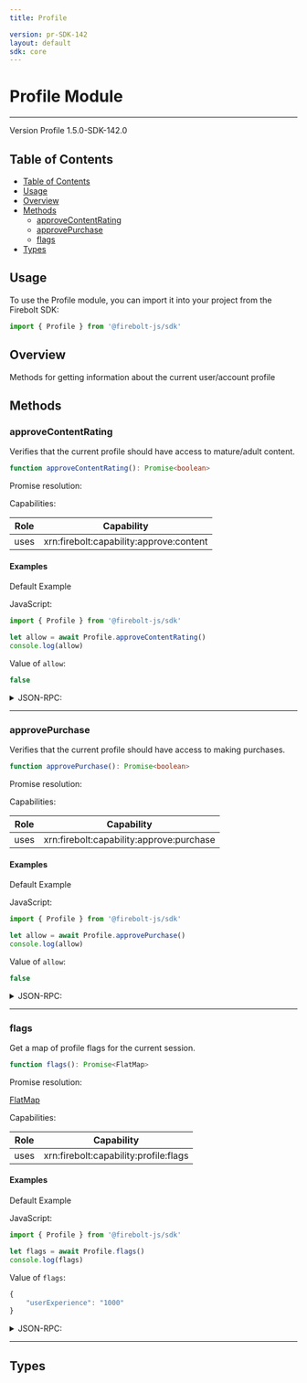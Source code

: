 ```yaml
---
title: Profile

version: pr-SDK-142
layout: default
sdk: core
---
```


# Profile Module

---

Version Profile 1.5.0-SDK-142.0

## Table of Contents

- [Table of Contents](#table-of-contents)
- [Usage](#usage)
- [Overview](#overview)
- [Methods](#methods)
  - [approveContentRating](#approvecontentrating)
  - [approvePurchase](#approvepurchase)
  - [flags](#flags)
- [Types](#types)

## Usage

To use the Profile module, you can import it into your project from the Firebolt SDK:

```javascript
import { Profile } from '@firebolt-js/sdk'
```

## Overview

Methods for getting information about the current user/account profile

## Methods

### approveContentRating

Verifies that the current profile should have access to mature/adult content.

```typescript
function approveContentRating(): Promise<boolean>
```

Promise resolution:

Capabilities:

| Role | Capability                              |
| ---- | --------------------------------------- |
| uses | xrn:firebolt:capability:approve:content |

#### Examples

Default Example

JavaScript:

```javascript
import { Profile } from '@firebolt-js/sdk'

let allow = await Profile.approveContentRating()
console.log(allow)
```

Value of `allow`:

```javascript
false
```

<details markdown="1" >
<summary>JSON-RPC:</summary>
Request:

```json
{
  "jsonrpc": "2.0",
  "id": 1,
  "method": "Profile.approveContentRating",
  "params": {}
}
```

Response:

```json
{
  "jsonrpc": "2.0",
  "id": 1,
  "result": false
}
```

</details>

---

### approvePurchase

Verifies that the current profile should have access to making purchases.

```typescript
function approvePurchase(): Promise<boolean>
```

Promise resolution:

Capabilities:

| Role | Capability                               |
| ---- | ---------------------------------------- |
| uses | xrn:firebolt:capability:approve:purchase |

#### Examples

Default Example

JavaScript:

```javascript
import { Profile } from '@firebolt-js/sdk'

let allow = await Profile.approvePurchase()
console.log(allow)
```

Value of `allow`:

```javascript
false
```

<details markdown="1" >
<summary>JSON-RPC:</summary>
Request:

```json
{
  "jsonrpc": "2.0",
  "id": 1,
  "method": "Profile.approvePurchase",
  "params": {}
}
```

Response:

```json
{
  "jsonrpc": "2.0",
  "id": 1,
  "result": false
}
```

</details>

---

### flags

Get a map of profile flags for the current session.

```typescript
function flags(): Promise<FlatMap>
```

Promise resolution:

[FlatMap](../Types/schemas/#FlatMap)

Capabilities:

| Role | Capability                            |
| ---- | ------------------------------------- |
| uses | xrn:firebolt:capability:profile:flags |

#### Examples

Default Example

JavaScript:

```javascript
import { Profile } from '@firebolt-js/sdk'

let flags = await Profile.flags()
console.log(flags)
```

Value of `flags`:

```javascript
{
	"userExperience": "1000"
}
```

<details markdown="1" >
<summary>JSON-RPC:</summary>
Request:

```json
{
  "jsonrpc": "2.0",
  "id": 1,
  "method": "Profile.flags",
  "params": {}
}
```

Response:

```json
{
  "jsonrpc": "2.0",
  "id": 1,
  "result": {
    "userExperience": "1000"
  }
}
```

</details>

---

## Types
